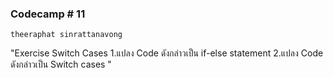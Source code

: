 ### Codecamp # 11
    theeraphat sinrattanavong
    
"Exercise Switch Cases
1.แปลง Code ดังกล่าวเป็น if-else statement
2.แปลง Code ดังกล่าวเป็น Switch cases
"